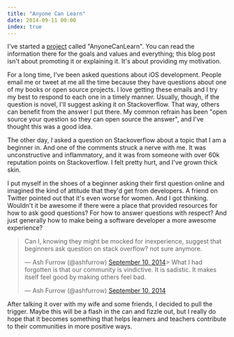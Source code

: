 ```yaml
---
title: "Anyone Can Learn"
date: 2014-09-11 00:00
index: true
---
```


I've started a [project](https://github.com/AnyoneCanLearn/AnyoneCanLearn) called "AnyoneCanLearn". You can read the information there for the goals and values and everything; this blog post isn't about promoting it or explaining it. It's about providing my motivation.

<!-- more -->

For a long time, I've been asked questions about iOS development. People email me or tweet at me all the time because they have questions about one of my books or open source projects. I love getting these emails and I try my best to respond to each one in a timely manner. Usually, though, if the question is novel, I'll suggest asking it on Stackoverflow. That way, others can benefit from the answer I put there. My common refrain has been "open source your question so they can open source the answer", and I've thought this was a good idea.

The other day, _I_ asked a question on Stackoverflow about a topic that I am a beginner in. And one of the comments struck a nerve with me. It was unconstructive and inflammatory, and it was from someone with over 60k reputation points on Stackoverflow. I felt pretty hurt, and I've grown thick skin.

I put myself in the shoes of a beginner asking their first question online and imagined the kind of attitude that they'd get from developers. A friend on Twitter pointed out that it's even worse for women. And I got thinking. Wouldn't it be awesome if there were a place that provided resources for how to ask good questions? For how to answer questions with respect? And just generally how to make being a software developer a more awesome experience?

> Can I, knowing they might be mocked for inexperience, suggest that beginners ask question on stack overflow? not sure anymore.
> 
> — Ash Furrow (@ashfurrow) [September 10, 2014](https://twitter.com/ashfurrow/status/509666451410935808)<script async="" src="//platform.twitter.com/widgets.js" charset="utf-8"></script>> What I had forgotten is that our community is vindictive. It is sadistic. It makes itself feel good by making others feel bad.
> 
> — Ash Furrow (@ashfurrow) [September 10, 2014](https://twitter.com/ashfurrow/status/509666163799113728)<script async="" src="//platform.twitter.com/widgets.js" charset="utf-8"></script>

After talking it over with my wife and some friends, I decided to pull the trigger. Maybe this will be a flash in the can and fizzle out, but I really do hope that it becomes something that helps learners and teachers contribute to their communities in more positive ways.

